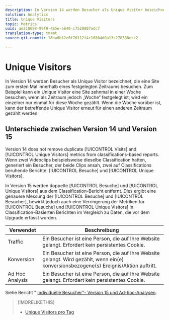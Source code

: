 ```yaml
---
description: In Version 14 werden Besucher als Unique Visitor bezeichnet, die eine Site zum ersten Mal innerhalb eines festgelegten Zeitraums besuchen. Zum Beispiel kann ein Unique Visitor eine Site zehnmal in einer Woche besuchen, wenn als Zeitraum jedoch „Woche“ festgelegt ist, wird ein einzelner nur einmal für diese Woche gezählt. Wenn die Woche vorüber ist, kann der betreffende individuelle Besucher erneut für einen anderen Zeitraum gezählt werden.
solution: Analytics
title: Unique Visitors
topic: Metrics
uuid: ae210698-99f9-485e-a640-c7520807adc7
translation-type: tm+mt
source-git-commit: 16ba0b12e0f70112f4c10804d0a13c278388ecc2

---
```



# Unique Visitors

In Version 14 werden Besucher als Unique Visitor bezeichnet, die eine Site zum ersten Mal innerhalb eines festgelegten Zeitraums besuchen. Zum Beispiel kann ein Unique Visitor eine Site zehnmal in einer Woche besuchen, wenn als Zeitraum jedoch „Woche“ festgelegt ist, wird ein einzelner nur einmal für diese Woche gezählt. Wenn die Woche vorüber ist, kann der betreffende Unique Visitor erneut für einen anderen Zeitraum gezählt werden.

## Unterschiede zwischen Version 14 und Version 15

Version 14 does not remove duplicate [!UICONTROL Visits] and [!UICONTROL Unique Visitors] metrics from classifications-based reports. Wenn zwei Videoclips beispielsweise dieselbe Classification hatten, generiert ein Besucher, der beide Clips ansah, zwei auf Classifications beruhende Berichte: [!UICONTROL Besuche] und [!UICONTROL Unique Visitors].

In Version 15 werden doppelte [!UICONTROL Besuche] und [!UICONTROL Unique Visitors] aus dem Classification-Bericht entfernt. Dies ergibt eine genauere Messung der [!UICONTROL Besuche] und [!UICONTROL Besucher], bewirkt jedoch auch eine Verringerung der Metriken für [!UICONTROL Besuche] und [!UICONTROL Unique Visitors] in Classification-Basierten Berichten im Vergleich zu Daten, die vor dem Upgrade erfasst wurden.

| Verwendet | Beschreibung |
|---|---|
| Traffic | Ein Besucher ist eine Person, die auf Ihre Website gelangt. Erfordert kein persistentes Cookie. |
| Konversion | Ein Besucher ist eine Person, die auf Ihre Website gelangt. Wird gezählt, wenn ein(e) konversionsbezogene(s) Ereignis/Aktion auftritt. |
| Ad Hoc Analysis  | Ein Besucher ist eine Person, die auf Ihre Website gelangt. Erfordert kein persistentes Cookie. |

Siehe Bericht " [Individuelle Besucher"- Version 15 und Ad-hoc-Analysen](/help/components/c-variables/dimensionslist/reports-unique-visitors-v15-dsc.md).

>[!MORELIKETHIS]
>
>* [Unique Visitors pro Tag](/help/components/c-variables/c-metrics/metrics-daily-unique-visitors.md)

